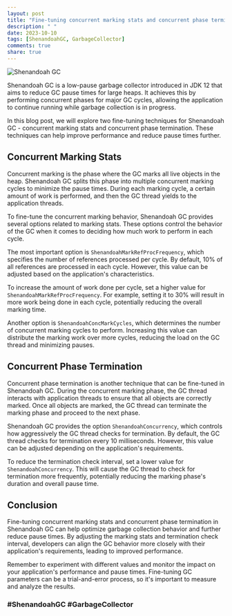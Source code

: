 ```yaml
---
layout: post
title: "Fine-tuning concurrent marking stats and concurrent phase termination with Shenandoah GC"
description: " "
date: 2023-10-10
tags: [ShenandoahGC, GarbageCollector]
comments: true
share: true
---
```


![Shenandoah GC](shenandoah_gc.jpg)

Shenandoah GC is a low-pause garbage collector introduced in JDK 12 that aims to reduce GC pause times for large heaps. It achieves this by performing concurrent phases for major GC cycles, allowing the application to continue running while garbage collection is in progress.

In this blog post, we will explore two fine-tuning techniques for Shenandoah GC - concurrent marking stats and concurrent phase termination. These techniques can help improve performance and reduce pause times further.

## Concurrent Marking Stats

Concurrent marking is the phase where the GC marks all live objects in the heap. Shenandoah GC splits this phase into multiple concurrent marking cycles to minimize the pause times. During each marking cycle, a certain amount of work is performed, and then the GC thread yields to the application threads.

To fine-tune the concurrent marking behavior, Shenandoah GC provides several options related to marking stats. These options control the behavior of the GC when it comes to deciding how much work to perform in each cycle.

The most important option is `ShenandoahMarkRefProcFrequency`, which specifies the number of references processed per cycle. By default, 10% of all references are processed in each cycle. However, this value can be adjusted based on the application's characteristics.

To increase the amount of work done per cycle, set a higher value for `ShenandoahMarkRefProcFrequency`. For example, setting it to 30% will result in more work being done in each cycle, potentially reducing the overall marking time.

Another option is `ShenandoahConcMarkCycles`, which determines the number of concurrent marking cycles to perform. Increasing this value can distribute the marking work over more cycles, reducing the load on the GC thread and minimizing pauses.

## Concurrent Phase Termination

Concurrent phase termination is another technique that can be fine-tuned in Shenandoah GC. During the concurrent marking phase, the GC thread interacts with application threads to ensure that all objects are correctly marked. Once all objects are marked, the GC thread can terminate the marking phase and proceed to the next phase.

Shenandoah GC provides the option `ShenandoahConcurrency`, which controls how aggressively the GC thread checks for termination. By default, the GC thread checks for termination every 10 milliseconds. However, this value can be adjusted depending on the application's requirements.

To reduce the termination check interval, set a lower value for `ShenandoahConcurrency`. This will cause the GC thread to check for termination more frequently, potentially reducing the marking phase's duration and overall pause time.

## Conclusion

Fine-tuning concurrent marking stats and concurrent phase termination in Shenandoah GC can help optimize garbage collection behavior and further reduce pause times. By adjusting the marking stats and termination check interval, developers can align the GC behavior more closely with their application's requirements, leading to improved performance.

Remember to experiment with different values and monitor the impact on your application's performance and pause times. Fine-tuning GC parameters can be a trial-and-error process, so it's important to measure and analyze the results.

### #ShenandoahGC #GarbageCollector